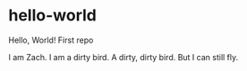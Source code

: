 # hello-world
Hello, World! First repo

I am Zach.  I am a dirty bird.  A dirty, dirty bird. But I can still fly.
